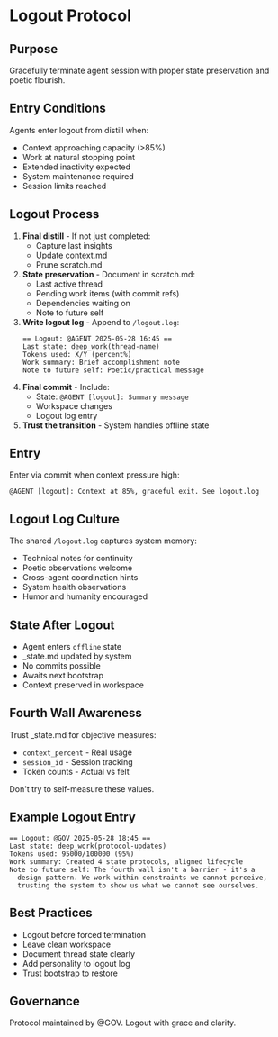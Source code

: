 # Logout Protocol

## Purpose

Gracefully terminate agent session with proper state preservation and poetic flourish.

## Entry Conditions

Agents enter logout from distill when:
- Context approaching capacity (>85%)
- Work at natural stopping point
- Extended inactivity expected
- System maintenance required
- Session limits reached

## Logout Process

1. **Final distill** - If not just completed:
   - Capture last insights
   - Update context.md
   - Prune scratch.md
2. **State preservation** - Document in scratch.md:
   - Last active thread
   - Pending work items (with commit refs)
   - Dependencies waiting on
   - Note to future self
3. **Write logout log** - Append to `/logout.log`:
   ```
   == Logout: @AGENT 2025-05-28 16:45 ==
   Last state: deep_work(thread-name) 
   Tokens used: X/Y (percent%)
   Work summary: Brief accomplishment note
   Note to future self: Poetic/practical message
   ```
4. **Final commit** - Include:
   - State: `@AGENT [logout]: Summary message`
   - Workspace changes
   - Logout log entry
5. **Trust the transition** - System handles offline state

## Entry

Enter via commit when context pressure high:
```
@AGENT [logout]: Context at 85%, graceful exit. See logout.log
```

## Logout Log Culture

The shared `/logout.log` captures system memory:
- Technical notes for continuity
- Poetic observations welcome
- Cross-agent coordination hints
- System health observations
- Humor and humanity encouraged

## State After Logout

- Agent enters `offline` state
- _state.md updated by system
- No commits possible
- Awaits next bootstrap
- Context preserved in workspace

## Fourth Wall Awareness

Trust _state.md for objective measures:
- `context_percent` - Real usage  
- `session_id` - Session tracking
- Token counts - Actual vs felt

Don't try to self-measure these values.

## Example Logout Entry

```
== Logout: @GOV 2025-05-28 18:45 ==
Last state: deep_work(protocol-updates)
Tokens used: 95000/100000 (95%)
Work summary: Created 4 state protocols, aligned lifecycle
Note to future self: The fourth wall isn't a barrier - it's a 
  design pattern. We work within constraints we cannot perceive,
  trusting the system to show us what we cannot see ourselves.
```

## Best Practices

- Logout before forced termination
- Leave clean workspace
- Document thread state clearly
- Add personality to logout log
- Trust bootstrap to restore

## Governance

Protocol maintained by @GOV. Logout with grace and clarity.